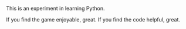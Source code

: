 This is an experiment in learning Python.

If you find the game enjoyable, great.
If you find the code helpful, great.
